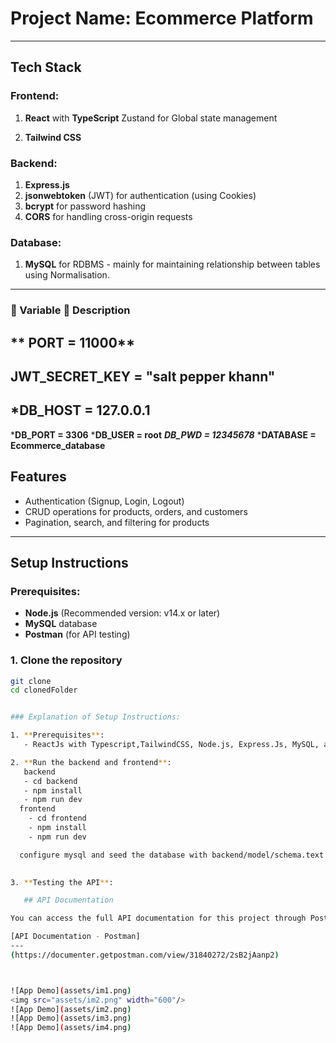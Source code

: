 # Project Name: Ecommerce Platform 

---

## Tech Stack

### Frontend:
1. **React** with **TypeScript** Zustand for Global state management

2. **Tailwind CSS**

### Backend:
1. **Express.js**
2. **jsonwebtoken** (JWT) for authentication (using Cookies)
3. **bcrypt** for password hashing
4. **CORS** for handling cross-origin requests

### Database:
1. **MySQL** for RDBMS - mainly for maintaining relationship between tables using Normalisation.

---

### 🧩 Variable	                 📝 Description
** PORT = 11000**
---
**JWT_SECRET_KEY	=  "salt pepper khann"**
---
***DB_HOST	= 127.0.0.1**
---
***DB_PORT =  3306**
***DB_USER = root**
***DB_PWD = 12345678***
***DATABASE	= Ecommerce_database**             

## Features
- Authentication (Signup, Login, Logout)
- CRUD operations for products, orders, and customers
- Pagination, search, and filtering for products

---

## Setup Instructions

### Prerequisites:
- **Node.js** (Recommended version: v14.x or later)
- **MySQL** database
- **Postman** (for API testing)

### 1. Clone the repository
```bash
git clone 
cd clonedFolder


### Explanation of Setup Instructions:

1. **Prerequisites**: 
   - ReactJs with Typescript,TailwindCSS, Node.js, Express.Js, MySQL, and Postman.

2. **Run the backend and frontend**: 
   backend 
   - cd backend 
   - npm install
   - npm run dev
  frontend
    - cd frontend 
    - npm install
    - npm run dev

  configure mysql and seed the database with backend/model/schema.text  
    

3. **Testing the API**: 

   ## API Documentation

You can access the full API documentation for this project through Postman:

[API Documentation - Postman]
---
(https://documenter.getpostman.com/view/31840272/2sB2jAanp2)



![App Demo](assets/im1.png)
<img src="assets/im2.png" width="600"/>
![App Demo](assets/im2.png)
![App Demo](assets/im3.png)
![App Demo](assets/im4.png)








